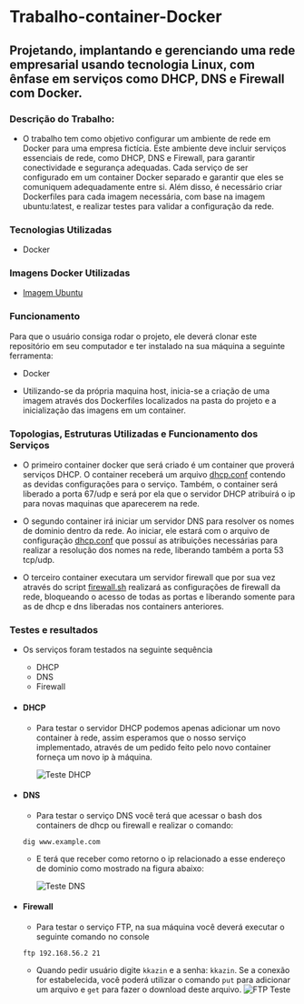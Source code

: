 # Trabalho-container-Docker

## Projetando, implantando e gerenciando uma rede empresarial usando tecnologia Linux, com ênfase em serviços como DHCP, DNS e Firewall com Docker.

### Descrição do Trabalho:

- O trabalho tem como objetivo configurar um ambiente de rede em Docker para uma empresa fictícia. Este ambiente deve incluir serviços essenciais de rede, como DHCP, DNS e Firewall, para garantir conectividade e segurança adequadas. Cada serviço de ser configurado em um container Docker separado e garantir que eles se comuniquem adequadamente entre si. Além disso, é necessário criar Dockerfiles para cada imagem necessária, com base na imagem ubuntu:latest, e realizar testes para validar a configuração da rede.

### Tecnologias Utilizadas

- Docker

### Imagens Docker Utilizadas

- [Imagem Ubuntu](https://hub.docker.com/_/ubuntu)

### Funcionamento

Para que o usuário consiga rodar o projeto, ele deverá clonar este repositório em seu computador e ter instalado na sua máquina a seguinte ferramenta:

- Docker

- Utilizando-se da própria maquina host, inicia-se a criação de uma imagem através dos Dockerfiles localizados na pasta do projeto e a inicialização das imagens em um container.

### Topologias, Estruturas Utilizadas e Funcionamento dos Serviços

- O primeiro container docker que será criado é um container que proverá serviços DHCP. O container receberá um arquivo [dhcp.conf](Projeto/Config/dhcpd.conf) contendo as devidas configurações para o serviço. Também, o container será liberado a porta 67/udp e será por ela que o servidor DHCP atribuirá o ip para novas maquinas que aparecerem na rede.

- O segundo container irá iniciar um servidor DNS para resolver os nomes de dominio dentro da rede. Ao iniciar, ele estará com o arquivo de configuração [dhcp.conf](Projeto/Config/named.conf.options) que possuí as atribuições necessárias para realizar a resolução dos nomes na rede, liberando também a porta 53 tcp/udp.

- O terceiro container executara um servidor firewall que por sua vez através do script [firewall.sh](Projeto/Config/firewall.sh) realizará as configurações de firewall da rede, bloqueando o acesso de todas as portas e liberando somente para as de dhcp e dns liberadas nos containers anteriores.

### Testes e resultados

- Os serviços foram testados na seguinte sequência

  - DHCP
  - DNS
  - Firewall

- #### DHCP

  - Para testar o servidor DHCP podemos apenas adicionar um novo container à rede, assim esperamos que o nosso serviço implementado, através de um pedido feito pelo novo container forneça um novo ip à máquina.

    ![Teste DHCP](images/image.png)

- #### DNS

  - Para testar o serviço DNS você terá que acessar o bash dos containers de dhcp ou firewall e realizar o comando:

  ```shell
  dig www.example.com
  ```

  - E terá que receber como retorno o ip relacionado a esse endereço de dominio como mostrado na figura abaixo:

    ![Teste DNS](images/image2.png)

- #### Firewall

  - Para testar o serviço FTP, na sua máquina você deverá executar o seguinte comando no console

  ```shell
  ftp 192.168.56.2 21
  ```

  - Quando pedir usuário digite `kkazin` e a senha: `kkazin`. Se a conexão for estabelecida, você poderá utilizar o comando `put` para adicionar um arquivo e `get` para fazer o download deste arquivo.
    ![FTP Teste](images/image4.png)